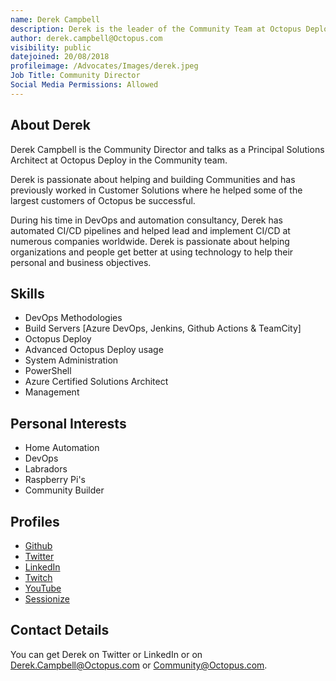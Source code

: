```yaml
---
name: Derek Campbell
description: Derek is the leader of the Community Team at Octopus Deploy.
author: derek.campbell@Octopus.com
visibility: public
datejoined: 20/08/2018
profileimage: /Advocates/Images/derek.jpeg
Job Title: Community Director
Social Media Permissions: Allowed
---
```

## About Derek

Derek Campbell is the Community Director and talks as a Principal Solutions Architect at Octopus Deploy in the Community team. 

Derek is passionate about helping and building Communities and has previously worked in Customer Solutions where he helped some of the largest customers of Octopus be successful. 

During his time in DevOps and automation consultancy, Derek has automated CI/CD pipelines and helped lead and implement CI/CD at numerous companies worldwide. Derek is passionate about helping organizations and people get better at using technology to help their personal and business objectives.

## Skills

- DevOps Methodologies
- Build Servers [Azure DevOps, Jenkins, Github Actions & TeamCity]
- Octopus Deploy
- Advanced Octopus Deploy usage
- System Administration
- PowerShell
- Azure Certified Solutions Architect
- Management

## Personal Interests

- Home Automation
- DevOps
- Labradors
- Raspberry Pi's
- Community Builder

## Profiles

- [Github](https://github.com/DevOpsDerek)
- [Twitter](https://twitter.com/DevopsDerek)
- [LinkedIn](https://www.linkedin.com/in/devopsderek/)
- [Twitch](twitch.tv/DevOpsDerek)
- [YouTube](Youtube.com/DevOpsDerek)
- [Sessionize](https://sessionize.com/derek-campbell/)

## Contact Details

You can get Derek on Twitter or LinkedIn or on <Derek.Campbell@Octopus.com> or <Community@Octopus.com>.